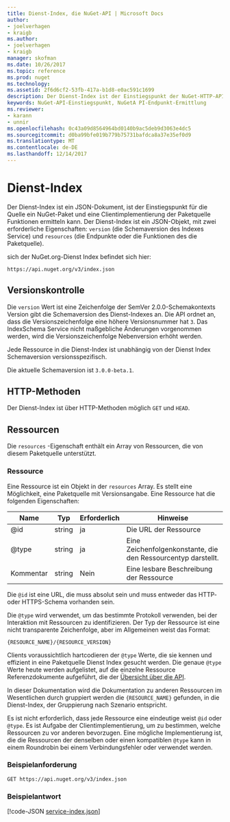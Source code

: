 ```yaml
---
title: Dienst-Index, die NuGet-API | Microsoft Docs
author:
- joelverhagen
- kraigb
ms.author:
- joelverhagen
- kraigb
manager: skofman
ms.date: 10/26/2017
ms.topic: reference
ms.prod: nuget
ms.technology: 
ms.assetid: 2f6d6cf2-53fb-417a-b1d8-e0ac591c1699
description: Der Dienst-Index ist der Einstiegspunkt der NuGet-HTTP-API und listet die Funktionen des Servers.
keywords: NuGet-API-Einstiegspunkt, NuGetA PI-Endpunkt-Ermittlung
ms.reviewer:
- karann
- unnir
ms.openlocfilehash: 0c43a09d8564964bd0140b9ac5deb9d3063e4dc5
ms.sourcegitcommit: d0ba99bfe019b779b75731bafdca8a37e35ef0d9
ms.translationtype: MT
ms.contentlocale: de-DE
ms.lasthandoff: 12/14/2017
---
```

# <a name="service-index"></a>Dienst-Index

Der Dienst-Index ist ein JSON-Dokument, ist der Einstiegspunkt für die Quelle ein NuGet-Paket und eine Clientimplementierung der Paketquelle Funktionen ermitteln kann. Der Dienst-Index ist ein JSON-Objekt, mit zwei erforderliche Eigenschaften: `version` (die Schemaversion des Indexes Service) und `resources` (die Endpunkte oder die Funktionen des die Paketquelle).

sich der NuGet.org-Dienst Index befindet sich hier:
```
https://api.nuget.org/v3/index.json
```

## <a name="versioning"></a>Versionskontrolle

Die `version` Wert ist eine Zeichenfolge der SemVer 2.0.0-Schemakontexts Version gibt die Schemaversion des Dienst-Indexes an.
Die API ordnet an, dass die Versionszeichenfolge eine höhere Versionsnummer hat `3`. Das IndexSchema Service nicht maßgebliche Änderungen vorgenommen werden, wird die Versionszeichenfolge Nebenversion erhöht werden.

Jede Ressource in die Dienst-Index ist unabhängig von der Dienst Index Schemaversion versionsspezifisch.

Die aktuelle Schemaversion ist `3.0.0-beta.1`.

## <a name="http-methods"></a>HTTP-Methoden

Der Dienst-Index ist über HTTP-Methoden möglich `GET` und `HEAD`.

## <a name="resources"></a>Ressourcen

Die `resources` -Eigenschaft enthält ein Array von Ressourcen, die von diesem Paketquelle unterstützt.

### <a name="resource"></a>Ressource

Eine Ressource ist ein Objekt in der `resources` Array. Es stellt eine Möglichkeit, eine Paketquelle mit Versionsangabe. Eine Ressource hat die folgenden Eigenschaften:

Name          | Typ   | Erforderlich | Hinweise
------------- | ------ | -------- | -----
@id           | string | ja      | Die URL der Ressource
@type         | string | ja      | Eine Zeichenfolgenkonstante, die den Ressourcentyp darstellt.
Kommentar       | string | Nein       | Eine lesbare Beschreibung der Ressource

Die `@id` ist eine URL, die muss absolut sein und muss entweder das HTTP- oder HTTPS-Schema vorhanden sein.

Die `@type` wird verwendet, um das bestimmte Protokoll verwenden, bei der Interaktion mit Ressourcen zu identifizieren. Der Typ der Ressource ist eine nicht transparente Zeichenfolge, aber im Allgemeinen weist das Format:

```
{RESOURCE_NAME}/{RESOURCE_VERSION}
```

Clients voraussichtlich hartcodieren der `@type` Werte, die sie kennen und effizient in eine Paketquelle Dienst Index gesucht werden. Die genaue `@type` Werte heute werden aufgelistet, auf die einzelne Ressource Referenzdokumente aufgeführt, die der [Übersicht über die API](overview.md#resources-and-schema).

In dieser Dokumentation wird die Dokumentation zu anderen Ressourcen im Wesentlichen durch gruppiert werden die `{RESOURCE_NAME}` gefunden, in die Dienst-Index, der Gruppierung nach Szenario entspricht. 

Es ist nicht erforderlich, dass jede Ressource eine eindeutige weist `@id` oder `@type`. Es ist Aufgabe der Clientimplementierung, um zu bestimmen, welche Ressourcen zu vor anderen bevorzugen. Eine mögliche Implementierung ist, die die Ressourcen der denselben oder einen kompatiblen `@type` kann in einem Roundrobin bei einem Verbindungsfehler oder verwendet werden.

### <a name="sample-request"></a>Beispielanforderung

```
GET https://api.nuget.org/v3/index.json
```

### <a name="sample-response"></a>Beispielantwort

[!code-JSON [service-index.json](./_data/service-index.json)]
